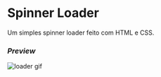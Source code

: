 # Spinner Loader
Um simples spinner loader feito com HTML e CSS.

### *Preview*
![loader gif](https://i.gyazo.com/8edfc15c703207355eaaf9b4f022db67.gif)
